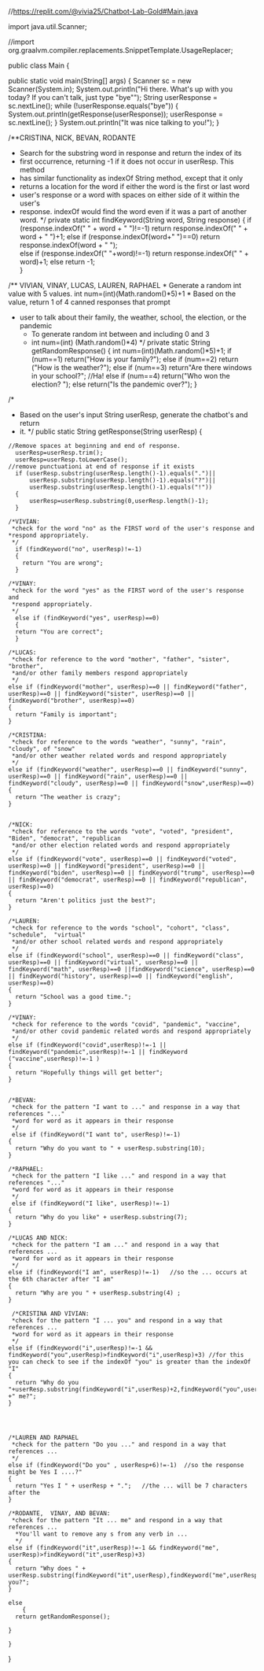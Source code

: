 //https://replit.com/@vivia25/Chatbot-Lab-Gold#Main.java

import java.util.Scanner;

//import org.graalvm.compiler.replacements.SnippetTemplate.UsageReplacer;

public class Main {

  public static void main(String[] args) {
    Scanner sc = new Scanner(System.in);
    System.out.println("Hi there.  What's up with you today? If you can't talk, just type \"bye<Enter>\"");
    String userResponse = sc.nextLine();
    while (!userResponse.equals("bye")) {
      System.out.println(getResponse(userResponse));
      userResponse = sc.nextLine();
    }
    System.out.println("It was nice talking to you!");
  }

  /**CRISTINA, NICK, BEVAN, RODANTE
   * Search for the substring word in response and return the index of its
   * first occurrence, returning -1 if it does not occur in userResp. This method
   * has similar functionality as indexOf String method, except that it only
   * returns a location for the word if either the word is the first or last word
   * user's response or a word with spaces on either side of it within the user's
   * response. indexOf would find the word even if it was a part of another word.
   */
  private static int findKeyword(String word, String response) 
  {
    if (response.indexOf(" " + word + " ")!=-1)
      return response.indexOf(" " + word + " ")+1;
    else if (response.indexOf(word+" ")==0)
      return response.indexOf(word + " ");  
    else if (response.indexOf(" "+word)!=-1)
      return response.indexOf(" " + word)+1;
    else 
      return -1;     
  }

  /** VIVIAN, VINAY, LUCAS, LAUREN, RAPHAEL
	 * Generate a random int value with 5 values.  int num=(int)(Math.random()*5)+1
	 * Based on the value, return 1 of 4 canned responses that prompt 
   * user to talk about their family, the weather, school, the election, or the pandemic
	 * To generate random int between and including 0 and 3
	 * int num=(int) (Math.random()*4)
	 */
	private static String getRandomResponse()
	{
   int num=(int)(Math.random()*5)+1;
   if (num==1)
    return("How is your family?");
    else if (num==2)
      return ("How is the weather?");
    else if (num==3)
      return"Are there windows in your school?";  //Ha!
    else if (num==4)
      return("Who won the election? ");
    else
      return("Is the pandemic over?"); 
	}


  /*
   * Based on the user's input String userResp, generate the chatbot's and return
   * it.
   */
  public static String getResponse(String userResp)
	{

    //Remove spaces at beginning and end of response.
	  userResp=userResp.trim();
	  userResp=userResp.toLowerCase();
    //remove punctuationi at end of response if it exists
	  if (userResp.substring(userResp.length()-1).equals(".")||
	      userResp.substring(userResp.length()-1).equals("?")||
	      userResp.substring(userResp.length()-1).equals("!"))
	  {
	      userResp=userResp.substring(0,userResp.length()-1);
	  }

    /*VIVIAN:
     *check for the word "no" as the FIRST word of the user's response and     *respond appropriately.
     */
	  if (findKeyword("no", userResp)!=-1)
	  {
	    return "You are wrong";
	  }

    /*VINAY:
     *check for the word "yes" as the FIRST word of the user's response and
     *respond appropriately.
     */   
	  else if (findKeyword("yes", userResp)==0)
	  {
      return "You are correct";
	  }

    /*LUCAS:
     *check for reference to the word "mother", "father", "sister",  "brother", 
     *and/or other family members respond appropriately
     */
    else if (findKeyword("mother", userResp)==0 || findKeyword("father", userResp)==0 || findKeyword("sister", userResp)==0 || findKeyword("brother", userResp)==0)
    {
      return "Family is important";
    }
    
    /*CRISTINA:
     *check for reference to the words "weather", "sunny", "rain",  "cloudy", of "snow"
     *and/or other weather related words and respond appropriately
     */
    else if (findKeyword("weather", userResp)==0 || findKeyword("sunny", userResp)==0 || findKeyword("rain", userResp)==0 || findKeyword("cloudy", userResp)==0 || findKeyword("snow",userResp)==0)
    {
      return "The weather is crazy";
    }


    /*NICK:
     *check for reference to the words "vote", "voted", "president", "Biden", "democrat", "republican 
     *and/or other election related words and respond appropriately
     */
    else if (findKeyword("vote", userResp)==0 || findKeyword("voted", userResp)==0 || findKeyword("president", userResp)==0 || findKeyword("biden", userResp)==0 || findKeyword("trump", userResp)==0 || findKeyword("democrat", userResp)==0 || findKeyword("republican", userResp)==0)
    {
      return "Aren't politics just the best?";
    }

    /*LAUREN:
     *check for reference to the words "school", "cohort", "class",  "schedule",  "virtual"
     *and/or other school related words and respond appropriately
     */
    else if (findKeyword("school", userResp)==0 || findKeyword("class", userResp)==0 || findKeyword("virtual", userResp)==0 || findKeyword("math", userResp)==0 ||findKeyword("science", userResp)==0 || findKeyword("history", userResp)==0 || findKeyword("english", userResp)==0)
    {
      return "School was a good time.";
    }

    /*VINAY:
     *check for reference to the words "covid", "pandemic", "vaccine", 
     *and/or other covid pandemic related words and respond appropriately
     */
    else if (findKeyword("covid",userResp)!=-1 ||
    findKeyword("pandemic",userResp)!=-1 || findKeyword ("vaccine",userResp)!=-1 )
    {
      return "Hopefully things will get better";
    }

   
    /*BEVAN:
     *check for the pattern "I want to ..." and response in a way that references "..." 
     *word for word as it appears in their response
     */
     else if (findKeyword("I want to", userResp)!=-1)
    {
      return "Why do you want to " + userResp.substring(10);
    }
   
    /*RAPHAEL:
     *check for the pattern "I like ..." and respond in a way that references "..."
     *word for word as it appears in their response
     */
     else if (findKeyword("I like", userResp)!=-1)
    {
      return "Why do you like" + userResp.substring(7);
    }
    
    /*LUCAS AND NICK:
     *check for the pattern "I am ..." and respond in a way that references ...
     *word for word as it appears in their response
     */
    else if (findKeyword("I am", userResp)!=-1)   //so the ... occurs at the 6th character after "I am"
    {
      return "Why are you " + userResp.substring(4) ;
    } 

     /*CRISTINA AND VIVIAN:
     *check for the pattern "I ... you" and respond in a way that references ...
     *word for word as it appears in their response
     */
    else if (findKeyword("i",userResp)!=-1 && findKeyword("you",userResp)>findKeyword("i",userResp)+3) //for this you can check to see if the indexOf "you" is greater than the indexOf "I"
    {
      return "Why do you "+userResp.substring(findKeyword("i",userResp)+2,findKeyword("you",userResp)-1)   +" me?";
    } 


    

    /*LAUREN AND RAPHAEL
     *check for the pattern "Do you ..." and respond in a way that references ...
     */  
    else if (findKeyword("Do you" , userResp+6)!=-1)  //so the response might be Yes I ....?"
    {
      return "Yes I " + userResp + ".";   //the ... will be 7 characters after the 
    } 
    
    /*RODANTE,  VINAY, AND BEVAN:
     *check for the pattern "It ... me" and respond in a way that references ...
      *You'll want to remove any s from any verb in ...
      */
    else if (findKeyword("it",userResp)!=-1 && findKeyword("me", userResp)>findKeyword("it",userResp)+3)
    {
      return "Why does " + userResp.substring(findKeyword("it",userResp),findKeyword("me",userResp)-1)+" you?";
    } 
  
    else
		{
      return getRandomResponse();
      
    }

	}

  
}
